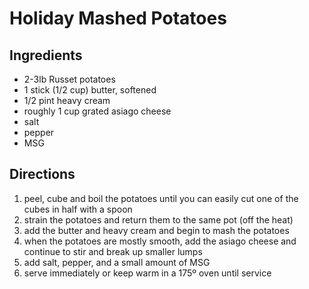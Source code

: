 # Holiday Mashed Potatoes

## Ingredients

* 2-3lb Russet potatoes
* 1 stick (1/2 cup) butter, softened
* 1/2 pint heavy cream
* roughly 1 cup grated asiago cheese
* salt
* pepper
* MSG

## Directions

1. peel, cube and boil the potatoes until you can easily cut one of the cubes in half with a spoon
2. strain the potatoes and return them to the same pot (off the heat)
3. add the butter and heavy cream and begin to mash the potatoes
4. when the potatoes are mostly smooth, add the asiago cheese and continue to stir and break up smaller lumps
5. add salt, pepper, and a small amount of MSG
6. serve immediately or keep warm in a 175º oven until service
